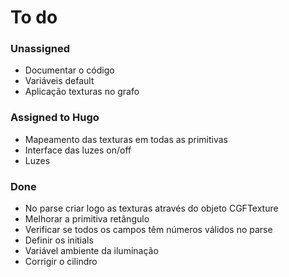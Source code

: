 # To do #
### Unassigned ###
* Documentar o código
* Variáveis default
* Aplicação texturas no grafo


### Assigned to Hugo ###
* Mapeamento das texturas em todas as primitivas
* Interface das luzes on/off
* Luzes


### Done ###
* No parse criar logo as texturas através do objeto CGFTexture
* Melhorar a primitiva retângulo
* Verificar se todos os campos têm números válidos no parse
* Definir os initials
* Variável ambiente da iluminação
* Corrigir o cilindro